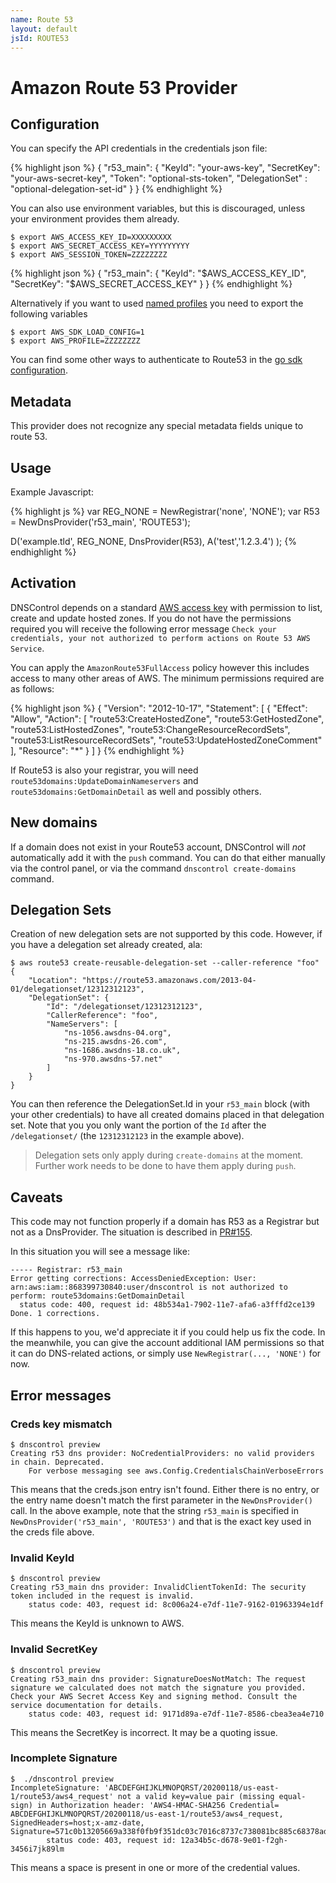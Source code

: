 ```yaml
---
name: Route 53
layout: default
jsId: ROUTE53
---
```

# Amazon Route 53 Provider

## Configuration
You can specify the API credentials in the credentials json file:

{% highlight json %}
{
    "r53_main": {
        "KeyId": "your-aws-key",
        "SecretKey": "your-aws-secret-key",
        "Token": "optional-sts-token",
        "DelegationSet" : "optional-delegation-set-id"
    }
}
{% endhighlight %}

You can also use environment variables, but this is discouraged, unless your environment provides them already.

```
$ export AWS_ACCESS_KEY_ID=XXXXXXXXX
$ export AWS_SECRET_ACCESS_KEY=YYYYYYYYY
$ export AWS_SESSION_TOKEN=ZZZZZZZZ
```

{% highlight json %}
{
    "r53_main": {
        "KeyId": "$AWS_ACCESS_KEY_ID",
        "SecretKey": "$AWS_SECRET_ACCESS_KEY"
    }
}
{% endhighlight %}

Alternatively if you want to used [named profiles](https://docs.aws.amazon.com/cli/latest/userguide/cli-configure-profiles.html) you need to export the following variables

```
$ export AWS_SDK_LOAD_CONFIG=1
$ export AWS_PROFILE=ZZZZZZZZ
```

You can find some other ways to authenticate to Route53 in the [go sdk configuration](https://docs.aws.amazon.com/sdk-for-go/v1/developer-guide/configuring-sdk.html).

## Metadata
This provider does not recognize any special metadata fields unique to route 53.

## Usage
Example Javascript:

{% highlight js %}
var REG_NONE = NewRegistrar('none', 'NONE');
var R53 = NewDnsProvider('r53_main', 'ROUTE53');

D('example.tld', REG_NONE, DnsProvider(R53),
    A('test','1.2.3.4')
);
{% endhighlight %}

## Activation
DNSControl depends on a standard [AWS access key](https://aws.amazon.com/developers/access-keys/) with permission to list, create and update hosted zones. If you do not have the permissions required you will receive the following error message `Check your credentials, your not authorized to perform actions on Route 53 AWS Service`.

You can apply the `AmazonRoute53FullAccess` policy however this includes access to many other areas of AWS. The minimum permissions required are as follows:

{% highlight json %}
{
    "Version": "2012-10-17",
    "Statement": [
        {
            "Effect": "Allow",
            "Action": [
                "route53:CreateHostedZone",
                "route53:GetHostedZone",
                "route53:ListHostedZones",
                "route53:ChangeResourceRecordSets",
                "route53:ListResourceRecordSets",
                "route53:UpdateHostedZoneComment"
            ],
            "Resource": "*"
        }
    ]
}
{% endhighlight %}

If Route53 is also your registrar, you will need `route53domains:UpdateDomainNameservers` and `route53domains:GetDomainDetail` as well and possibly others.

## New domains
If a domain does not exist in your Route53 account, DNSControl will *not* automatically add it with the `push` command. You can do that either manually via the control panel, or via the command `dnscontrol create-domains` command.

## Delegation Sets
Creation of new delegation sets are not supported by this code. However, if you have a delegation set already created, ala:

```
$ aws route53 create-reusable-delegation-set --caller-reference "foo"
{
    "Location": "https://route53.amazonaws.com/2013-04-01/delegationset/12312312123",
    "DelegationSet": {
        "Id": "/delegationset/12312312123",
        "CallerReference": "foo",
        "NameServers": [
            "ns-1056.awsdns-04.org",
            "ns-215.awsdns-26.com",
            "ns-1686.awsdns-18.co.uk",
            "ns-970.awsdns-57.net"
        ]
    }
}
```

You can then reference the DelegationSet.Id in your `r53_main` block (with your other credentials) to have all created domains placed in that
delegation set.  Note that you you only want the portion of the `Id` after the `/delegationset/` (the `12312312123` in the example above).

> Delegation sets only apply during `create-domains` at the moment. Further work needs to be done to have them apply during `push`.

## Caveats
This code may not function properly if a domain has R53 as a Registrar
but not as a DnsProvider.  The situation is described in
[PR#155](https://github.com/StackExchange/dnscontrol/pull/155).

In this situation you will see a message like:

```
----- Registrar: r53_main
Error getting corrections: AccessDeniedException: User: arn:aws:iam::868399730840:user/dnscontrol is not authorized to perform: route53domains:GetDomainDetail
  status code: 400, request id: 48b534a1-7902-11e7-afa6-a3fffd2ce139
Done. 1 corrections.
```

If this happens to you, we'd appreciate it if you could help us fix the code. In the meanwhile, you can give the account additional IAM permissions so that it can do DNS-related actions, or simply use `NewRegistrar(..., 'NONE')` for now.

## Error messages

### Creds key mismatch

```
$ dnscontrol preview
Creating r53 dns provider: NoCredentialProviders: no valid providers in chain. Deprecated.
	For verbose messaging see aws.Config.CredentialsChainVerboseErrors
```

This means that the creds.json entry isn't found. Either there is no entry, or the entry name doesn't match the first parameter in the `NewDnsProvider()` call. In the above example, note
that the string `r53_main` is specified in `NewDnsProvider('r53_main', 'ROUTE53')` and that is the exact key used in the creds file above.

### Invalid KeyId

```
$ dnscontrol preview
Creating r53_main dns provider: InvalidClientTokenId: The security token included in the request is invalid.
	status code: 403, request id: 8c006a24-e7df-11e7-9162-01963394e1df
```

This means the KeyId is unknown to AWS.

### Invalid SecretKey

```
$ dnscontrol preview
Creating r53_main dns provider: SignatureDoesNotMatch: The request signature we calculated does not match the signature you provided. Check your AWS Secret Access Key and signing method. Consult the service documentation for details.
	status code: 403, request id: 9171d89a-e7df-11e7-8586-cbea3ea4e710
```

This means the SecretKey is incorrect. It may be a quoting issue.

### Incomplete Signature

```
$  ./dnscontrol preview
IncompleteSignature: 'ABCDEFGHIJKLMNOPQRST/20200118/us-east-1/route53/aws4_request' not a valid key=value pair (missing equal-sign) in Authorization header: 'AWS4-HMAC-SHA256 Credential= ABCDEFGHIJKLMNOPQRST/20200118/us-east-1/route53/aws4_request, SignedHeaders=host;x-amz-date, Signature=571c0b13205669a338f0fb9f351dc03c7016c8737c738081bc885c68378ad877'.
        status code: 403, request id: 12a34b5c-d678-9e01-f2gh-3456i7jk89lm
```

This means a space is present in one or more of the credential values.
